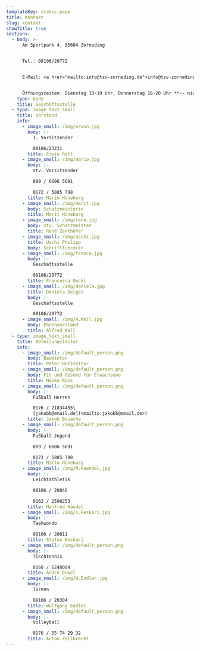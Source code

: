 ```yaml
---
templateKey: static-page
title: Kontakt
slug: kontakt
showTitle: true
sections:
  - body: >-
      Am Sportpark 4, 85604 Zorneding


      Tel.: 08106/20772


      E-Mail: <a href="mailto:info@tsv-zorneding.de">info@tsv-zorneding.de</a>


      Öffnungszeiten: Dienstag 18-19 Uhr, Donnerstag 18-20 Uhr **-- nicht in den Ferien --**
    type: body
    title: Geschäftsstelle
  - type: image_text_small
    title: Vorstand
    info:
      - image_small: /img/erwin.jpg
        body: |-
          1. Vorsitzender

          08106/23231
        title: Erwin Rett
      - image_small: /img/mario.jpg
        body: |-
          stv. Vorsitzender

          089 / 6606 5691

          0172 / 5885 798
        title: Mario Hüneburg
      - image_small: /img/marit.jpg
        body: Schatzmeisterin
        title: Marit Hüneburg
      - image_small: /img/rene.jpg
        body: stv. Schatzmeister
        title: René Zenthöfer
      - image_small: /img/uschi.jpg
        title: Uschi Philipp
        body: Schriftführerin
      - image_small: /img/franca.jpg
        body: |-
          Geschäftsstelle

          08106/20772
        title: Francesca Oeckl
      - image_small: /img/daniela.jpg
        title: Daniela Delges
        body: |-
          Geschäftsstelle

          08106/20772
      - image_small: /img/A.Wall.jpg
        body: Ehrenvorstand
        title: Alfred Wall
  - type: image_text_small
    title: Abteilungsleiter
    info:
      - image_small: /img/default_person.png
        body: Badminton
        title: Peter Hofstetter
      - image_small: /img/default_person.png
        body: Fit und Gesund für Erwachsene
        title: Heike Ross
      - image_small: /img/default_person.png
        body: |-
          Fußball Herren

          0176 / 21834455\
          [jakobb@email.de](<mailto:﻿jakobb@email.de>)
        title: Jakob Bouacha
      - image_small: /img/default_person.png
        body: |-
          Fußball Jugend

          089 / 6606 5691

          0172 / 5885 798
        title: Mario Hüneburg
      - image_small: /img/M.Haendel.jpg
        body: |-
          Leichtathletik

          08106 / 20846

          0162 / 2590253
        title: Manfred Händel
      - image_small: /img/s.keskari.jpg
        body: |-
          Taekwondo

          08106 / 20811
        title: Stefan Keskari
      - image_small: /img/default_person.png
        body: |-
          Tischtennis

          0160 / 6248004
        title: André Duwel
      - image_small: /img/W.Endler.jpg
        body: |-
          Turnen

          08106 / 20304
        title: Wolfgang Endler
      - image_small: /img/default_person.png
        body: |-
          Volleyball

          0176 / 55 74 29 32
        title: Anton Zollbrecht
---
```

